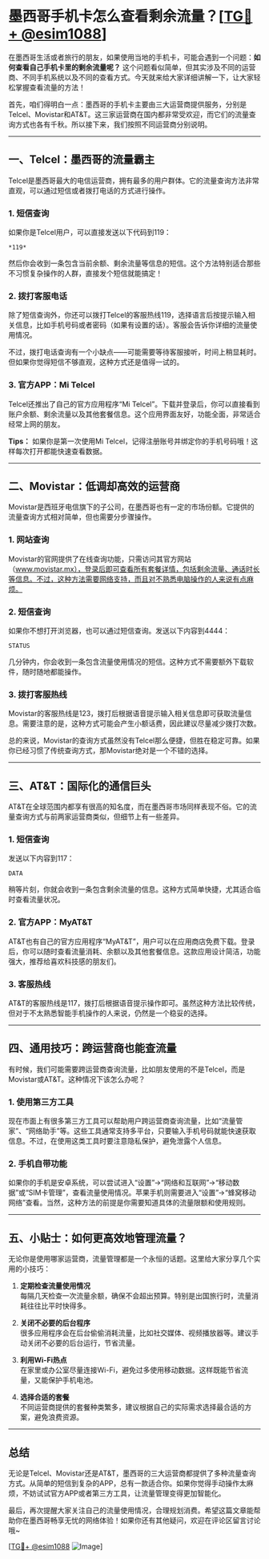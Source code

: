 # 墨西哥手机卡怎么查看剩余流量？[[TG💪+ @esim1088](https://t.me/s/esim1088)]

在墨西哥生活或者旅行的朋友，如果使用当地的手机卡，可能会遇到一个问题：**如何查看自己手机卡里的剩余流量呢？** 这个问题看似简单，但其实涉及不同的运营商、不同手机系统以及不同的查看方式。今天就来给大家详细讲解一下，让大家轻松掌握查看流量的方法！

首先，咱们得明白一点：墨西哥的手机卡主要由三大运营商提供服务，分别是Telcel、Movistar和AT&T。这三家运营商在国内都非常受欢迎，而它们的流量查询方式也各有千秋。所以接下来，我们按照不同运营商分别说明。

---

## **一、Telcel：墨西哥的流量霸主**

Telcel是墨西哥最大的电信运营商，拥有最多的用户群体。它的流量查询方法非常直观，可以通过短信或者拨打电话的方式进行操作。

### **1. 短信查询**
如果你是Telcel用户，可以直接发送以下代码到119：
```
*119*
```
然后你会收到一条包含当前余额、剩余流量等信息的短信。这个方法特别适合那些不习惯复杂操作的人群，直接发个短信就能搞定！

### **2. 拨打客服电话**
除了短信查询外，你还可以拨打Telcel的客服热线119，选择语言后按提示输入相关信息，比如手机号码或者密码（如果有设置的话）。客服会告诉你详细的流量使用情况。

不过，拨打电话查询有一个小缺点——可能需要等待客服接听，时间上稍显耗时。但如果你觉得短信不够直观，这种方式还是值得一试的。

### **3. 官方APP：Mi Telcel**
Telcel还推出了自己的官方应用程序“Mi Telcel”。下载并登录后，你可以直接看到账户余额、剩余流量以及其他套餐信息。这个应用界面友好，功能全面，非常适合经常上网的朋友。

**Tips：** 如果你是第一次使用Mi Telcel，记得注册账号并绑定你的手机号码哦！这样每次打开都能快速查看数据。

---

## **二、Movistar：低调却高效的运营商**

Movistar是西班牙电信旗下的子公司，在墨西哥也有一定的市场份额。它提供的流量查询方式相对简单，但也需要分步骤操作。

### **1. 网站查询**
Movistar的官网提供了在线查询功能，只需访问其官方网站（www.movistar.mx），登录后即可查看所有套餐详情，包括剩余流量、通话时长等信息。不过，这种方法需要网络支持，而且对不熟悉电脑操作的人来说有点麻烦。

### **2. 短信查询**
如果你不想打开浏览器，也可以通过短信查询。发送以下内容到4444：
```
STATUS
```
几分钟内，你会收到一条包含流量使用情况的短信。这种方式不需要额外下载软件，随时随地都能操作。

### **3. 拨打客服热线**
Movistar的客服热线是123，拨打后根据语音提示输入相关信息即可获取流量信息。需要注意的是，这种方式可能会产生小额话费，因此建议尽量减少拨打次数。

总的来说，Movistar的查询方式虽然没有Telcel那么便捷，但胜在稳定可靠。如果你已经习惯了传统查询方式，那Movistar绝对是一个不错的选择。

---

## **三、AT&T：国际化的通信巨头**

AT&T在全球范围内都享有很高的知名度，而在墨西哥市场同样表现不俗。它的流量查询方式与前两家运营商类似，但细节上有一些差异。

### **1. 短信查询**
发送以下内容到117：
```
DATA
```
稍等片刻，你就会收到一条包含剩余流量的信息。这种方式简单快捷，尤其适合临时查看流量状况。

### **2. 官方APP：MyAT&T**
AT&T也有自己的官方应用程序“MyAT&T”，用户可以在应用商店免费下载。登录后，你可以随时查看流量消耗、余额以及其他套餐信息。这款应用设计简洁，功能强大，推荐给喜欢科技感的朋友们。

### **3. 客服热线**
AT&T的客服热线是117，拨打后根据语音提示操作即可。虽然这种方法比较传统，但对于不太熟悉智能手机操作的人来说，仍然是一个稳妥的选择。

---

## **四、通用技巧：跨运营商也能查流量**

有时候，我们可能需要跨运营商查询流量，比如朋友使用的不是Telcel，而是Movistar或AT&T。这种情况下该怎么办呢？

### **1. 使用第三方工具**
现在市面上有很多第三方工具可以帮助用户跨运营商查询流量，比如“流量管家”、“网络助手”等。这些工具通常支持多平台，只要输入手机号码就能快速获取信息。不过，在使用这类工具时要注意隐私保护，避免泄露个人信息。

### **2. 手机自带功能**
如果你的手机是安卓系统，可以尝试进入“设置”→“网络和互联网”→“移动数据”或“SIM卡管理”，查看流量使用情况。苹果手机则需要进入“设置”→“蜂窝移动网络”查看。当然，这种方法的前提是你需要知道具体的流量限额和使用规则。

---

## **五、小贴士：如何更高效地管理流量？**

无论你是使用哪家运营商，流量管理都是一个永恒的话题。这里给大家分享几个实用的小技巧：

1. **定期检查流量使用情况**  
   每隔几天检查一次流量余额，确保不会超出预算。特别是出国旅行时，流量消耗往往比平时快得多。

2. **关闭不必要的后台程序**  
   很多应用程序会在后台偷偷消耗流量，比如社交媒体、视频播放器等。建议手动关闭不必要的后台运行，节省流量。

3. **利用Wi-Fi热点**  
   在家里或办公室尽量连接Wi-Fi，避免过多使用移动数据。这样既能节省流量，又能保护手机电池。

4. **选择合适的套餐**  
   不同运营商提供的套餐种类繁多，建议根据自己的实际需求选择最合适的方案，避免浪费资源。

---

## **总结**

无论是Telcel、Movistar还是AT&T，墨西哥的三大运营商都提供了多种流量查询方式。从简单的短信到复杂的APP，总有一款适合你。如果你觉得手动操作太麻烦，不妨试试官方APP或者第三方工具，让流量管理变得更加智能化。

最后，再次提醒大家关注自己的流量使用情况，合理规划消费。希望这篇文章能帮助你在墨西哥畅享无忧的网络体验！如果你还有其他疑问，欢迎在评论区留言讨论哦~

[[TG💪+ @esim1088](https://t.me/s/esim1088) ![Image](https://i.postimg.cc/4NQfJmqS/Snipaste-2025-05-13-00-14-12.png)]